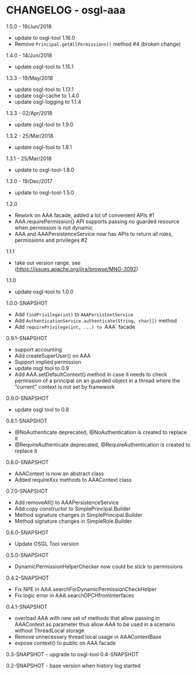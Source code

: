 # CHANGELOG - osgl-aaa

1.5.0 - 19/Jun/2018
* update to osgl-tool 1.16.0
* Remove `Principal.getAllPermissions()` method #4 (broken change) 

1.4.0 - 14/Jun/2018
* update osgl-tool to 1.15.1

1.3.3 - 19/May/2018
* update osgl-tool to 1.13.1
* update osgl-cache to 1.4.0
* update osgl-logging to 1.1.4

1.3.3 - 02/Apr/2018
* update osgl-tool to 1.9.0

1.3.2 - 25/Mar/2018
* update osgl-tool to 1.8.1

1.3.1 - 25/Mar/2018
* update to osgl-tool-1.8.0

1.3.0 - 19/Dec/2017
* update to osgl-tool-1.5.0

1.2.0
* Rework on AAA facade, added a lot of convenient APIs #1
* AAA.requirePermission() API supports passing no guarded resource when permission is not dynamic
* AAA and AAAPersistenceService now has APIs to return all roles, permissions and privileges #2

1.1.1
* take out version range. see (https://issues.apache.org/jira/browse/MNG-3092)

1.1.0
* update osgl-tool to 1.0.0

1.0.0-SNAPSHOT
* Add `findPrivilege(int)` to `AAAPersistentService`
* Add `AuthenticationService.authenticate(String, char[])` method
* Add `requirePrivilege(int, ...) to `AAA` facade

0.9.1-SNAPSHOT
* support accounting
* Add createSuperUser() on AAA
* Support implied permission
* update osgl tool to 0.9
* Add AAA.setDefaultContext() method in case it needs to check permission of a principal on an
  guarded object in a thread where the "current" context is not set by framework

0.9.0-SNAPSHOT
* update osgl tool to 0.8

0.8.1-SNAPSHOT
* @NoAuthenticate deprecated, @NoAuthentication is created to replace it
* @RequireAuthenticate deprecated, @RequireAuthentication is created to replace it

0.8.0-SNAPSHOT
* AAAContext is now an abstract class
* Added requireXxx methods to AAAContext class

0.7.0-SNAPSHOT
* Add removeAll() to AAAPersistenceService
* Add copy constructor to SimplePrincipal.Builder
* Method signature changes in SimplePrincipal.Builder
* Method signature changes in SimpleRole.Builder

0.6.0-SNAPSHOT
* Update OSGL Tool version

0.5.0-SNAPSHOT
* DynamicPermissionHelperChecker now could be stick to permissions

0.4.2-SNAPSHOT
* Fix NPE in AAA.searchForDynamicPermissionCheckHelper
* Fix logic error in AAA.searchDPCHfromInterfaces

0.4.1-SNAPSHOT
* overload AAA with new set of methods that allow passing in AAAContext as parameter
  thus allow AAA to be used in a scenario without ThreadLocal storage
* Remove unnecessary thread local usage in AAAContextBase
* expose context() to public on AAA facade

0.3-SNAPSHOT - upgrade to osgl-tool 0.4-SNAPSHOT

0.2-SNAPSHOT - base version when history log started
